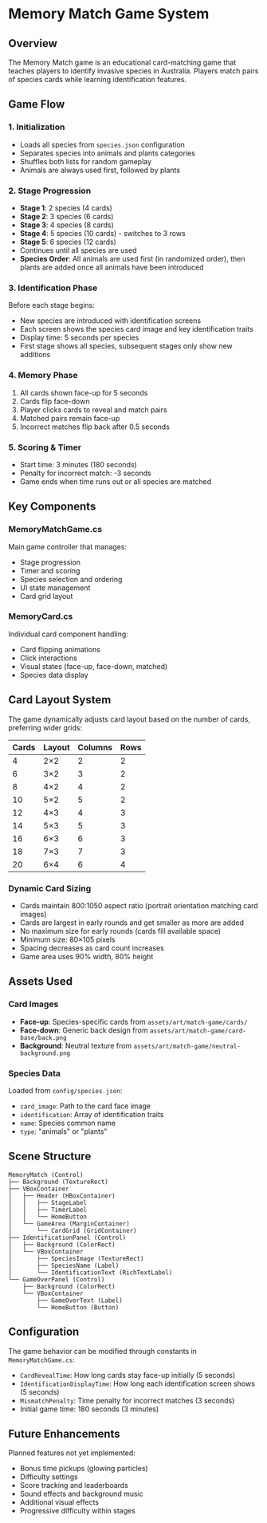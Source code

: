 # Memory Match Game System

## Overview

The Memory Match game is an educational card-matching game that teaches players to identify invasive species in Australia. Players match pairs of species cards while learning identification features.

## Game Flow

### 1. Initialization
- Loads all species from `species.json` configuration
- Separates species into animals and plants categories
- Shuffles both lists for random gameplay
- Animals are always used first, followed by plants

### 2. Stage Progression
- **Stage 1**: 2 species (4 cards)
- **Stage 2**: 3 species (6 cards)
- **Stage 3**: 4 species (8 cards)
- **Stage 4**: 5 species (10 cards) - switches to 3 rows
- **Stage 5**: 6 species (12 cards)
- Continues until all species are used
- **Species Order**: All animals are used first (in randomized order), then plants are added once all animals have been introduced

### 3. Identification Phase
Before each stage begins:
- New species are introduced with identification screens
- Each screen shows the species card image and key identification traits
- Display time: 5 seconds per species
- First stage shows all species, subsequent stages only show new additions

### 4. Memory Phase
1. All cards shown face-up for 5 seconds
2. Cards flip face-down
3. Player clicks cards to reveal and match pairs
4. Matched pairs remain face-up
5. Incorrect matches flip back after 0.5 seconds

### 5. Scoring & Timer
- Start time: 3 minutes (180 seconds)
- Penalty for incorrect match: -3 seconds
- Game ends when time runs out or all species are matched

## Key Components

### MemoryMatchGame.cs
Main game controller that manages:
- Stage progression
- Timer and scoring
- Species selection and ordering
- UI state management
- Card grid layout

### MemoryCard.cs
Individual card component handling:
- Card flipping animations
- Click interactions
- Visual states (face-up, face-down, matched)
- Species data display

## Card Layout System

The game dynamically adjusts card layout based on the number of cards, preferring wider grids:

| Cards | Layout | Columns | Rows |
|-------|--------|---------|------|
| 4     | 2×2    | 2       | 2    |
| 6     | 3×2    | 3       | 2    |
| 8     | 4×2    | 4       | 2    |
| 10    | 5×2    | 5       | 2    |
| 12    | 4×3    | 4       | 3    |
| 14    | 5×3    | 5       | 3    |
| 16    | 6×3    | 6       | 3    |
| 18    | 7×3    | 7       | 3    |
| 20    | 6×4    | 6       | 4    |

### Dynamic Card Sizing
- Cards maintain 800:1050 aspect ratio (portrait orientation matching card images)
- Cards are largest in early rounds and get smaller as more are added
- No maximum size for early rounds (cards fill available space)
- Minimum size: 80×105 pixels
- Spacing decreases as card count increases
- Game area uses 90% width, 80% height

## Assets Used

### Card Images
- **Face-up**: Species-specific cards from `assets/art/match-game/cards/`
- **Face-down**: Generic back design from `assets/art/match-game/card-base/back.png`
- **Background**: Neutral texture from `assets/art/match-game/neutral-background.png`

### Species Data
Loaded from `config/species.json`:
- `card_image`: Path to the card face image
- `identification`: Array of identification traits
- `name`: Species common name
- `type`: "animals" or "plants"

## Scene Structure

```
MemoryMatch (Control)
├── Background (TextureRect)
├── VBoxContainer
│   ├── Header (HBoxContainer)
│   │   ├── StageLabel
│   │   ├── TimerLabel
│   │   └── HomeButton
│   └── GameArea (MarginContainer)
│       └── CardGrid (GridContainer)
├── IdentificationPanel (Control)
│   ├── Background (ColorRect)
│   └── VBoxContainer
│       ├── SpeciesImage (TextureRect)
│       ├── SpeciesName (Label)
│       └── IdentificationText (RichTextLabel)
└── GameOverPanel (Control)
    ├── Background (ColorRect)
    └── VBoxContainer
        ├── GameOverText (Label)
        └── HomeButton (Button)
```

## Configuration

The game behavior can be modified through constants in `MemoryMatchGame.cs`:
- `CardRevealTime`: How long cards stay face-up initially (5 seconds)
- `IdentificationDisplayTime`: How long each identification screen shows (5 seconds)
- `MismatchPenalty`: Time penalty for incorrect matches (3 seconds)
- Initial game time: 180 seconds (3 minutes)

## Future Enhancements

Planned features not yet implemented:
- Bonus time pickups (glowing particles)
- Difficulty settings
- Score tracking and leaderboards
- Sound effects and background music
- Additional visual effects
- Progressive difficulty within stages 